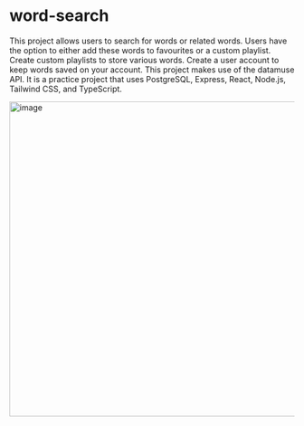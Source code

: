 # word-search
This project allows users to search for words or related words. Users have the option to either add these words to favourites or a custom playlist. Create custom playlists to store various words. Create a user account to keep words saved on your account. This project makes use of the datamuse API. It is a practice project that uses PostgreSQL, Express, React, Node.js, Tailwind CSS, and TypeScript.

<img width="557" alt="image" src="https://github.com/suhas-sunder/word-search/assets/77464593/790c0f66-a161-4b53-b2ae-dbd5a8cf4152">


